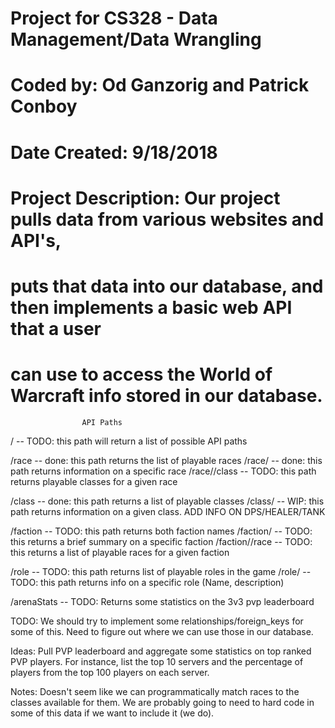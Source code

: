 # Project for CS328 - Data Management/Data Wrangling
# Coded by: Od Ganzorig and Patrick Conboy
# Date Created: 9/18/2018
# Project Description: Our project pulls data from various websites and API's,
# puts that data into our database, and then implements a basic web API that a user
# can use to access the World of Warcraft info stored in our database.


                    API Paths

/ -- TODO: this path will return a list of possible API paths

/race -- done: this path returns the list of playable races
/race/<raceName> -- done: this path returns information on a specific race
/race/<raceName>/class -- TODO: this path returns playable classes for a given race

/class -- done: this path returns a list of playable classes
/class/<className> -- WIP: this path returns information on a given class. ADD INFO ON DPS/HEALER/TANK

/faction -- TODO: this path returns both faction names
/faction/<factionName> -- TODO: this returns a brief summary on a specific faction
/faction/<factionName>/race -- TODO: this returns a list of playable races for a given faction

/role -- TODO: this path returns list of playable roles in the game
/role/<roleName> -- TODO: this path returns info on a specific role (Name, description)

/arenaStats -- TODO: Returns some statistics on the 3v3 pvp leaderboard

TODO: We should try to implement some relationships/foreign_keys for some of this. Need to
      figure out where we can use those in our database.

Ideas: Pull PVP leaderboard and aggregate some statistics on top ranked PVP players. For instance, list the top 10 servers and the percentage of players from the top 100 players on each server.

Notes: Doesn't seem like we can programmatically match races to the classes available for them. We are probably going to need to hard code in some of this data if we want to include it (we do).